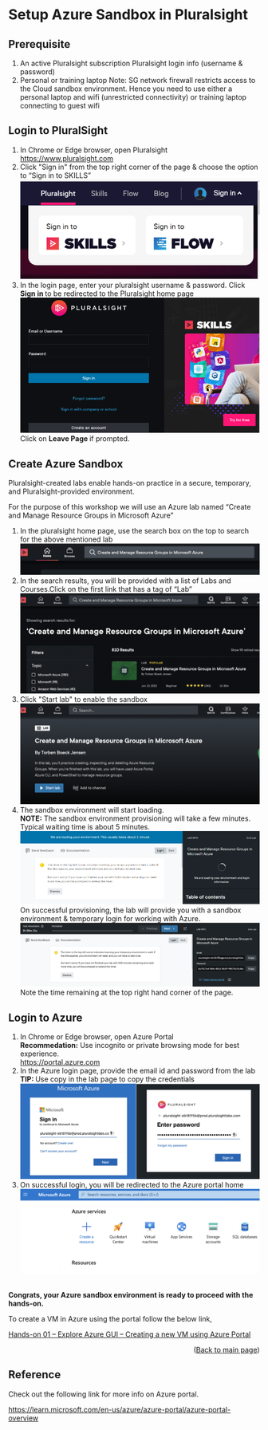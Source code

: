 # Setup Azure Sandbox in Pluralsight 
## Prerequisite

1. An active Pluralsight subscription
    Pluralsight login info (username & password)
2. Personal or training laptop
    Note: SG network firewall restricts access to the Cloud sandbox environment. Hence you need to use either a personal laptop and wifi (unrestricted connectivity) or training laptop connecting to guest wifi
## Login to PluralSight

1.  In Chrome or Edge browser, open Pluralsight
    https://www.pluralsight.com
2. Click "Sign in" from the top right corner of the page & choose the option to “Sign in to SKILLS”
    <img src="images/ps_login1.png">
3. In the login page, enter your pluralsight username & password. Click <b> Sign in </b> to be redirected to the Pluralsight home page
    <img src="images/ps_login2.png">
    Click on <b> Leave Page </b> if prompted.


## Create Azure Sandbox

Pluralsight-created labs enable hands-on practice in a secure, temporary, and Pluralsight-provided environment.

For the purpose of this workshop we will use an Azure lab named “Create and Manage Resource Groups in Microsoft Azure” 

1. In the pluralsight home page, use the search box on the top to search for the above mentioned lab
    <img src="images/ps_labsearch.png">
2. In the search results, you will be provided with a list of Labs and Courses.Click on the first link that has a tag of “Lab” 
    <img src="images/ps_search.png">
3. Click "Start lab" to enable the sandbox 
     <img src="images/ps_lab1.png">
4. The sandbox environment will start loading. </br>
    <b>NOTE:</b> The sandbox environment provisioning will take a few minutes.  Typical waiting time is about 5 minutes. 
    <img src="images/ps_lab2.png">
    On successful provisioning, the lab will provide you with a sandbox environment & temporary login for working with Azure. 
    <img src="images/ps_lab3.png">
    Note the time remaining at the top right hand corner of the page.

## Login to Azure
1.  In Chrome or Edge browser, open Azure Portal </br>
    <b> Recommedation:</b> Use incognito or private browsing mode for best experience. </br>
    https://portal.azure.com
2.  In the Azure login page, provide the email id and password from the lab </br>
<b>TIP: </b> Use copy in the lab page to copy the credentials
    <img src="images/az_login1.png">
3.  On successful login, you will be redirected to the Azure portal home
    <img src="images/az_portal.png">

</br> <b> Congrats, your Azure sandbox environment is ready to proceed with the hands-on. </b>

To create a VM in Azure using the portal follow the below link,

<a href="/01_Create_VM.md">Hands-on 01 – Explore Azure GUI – Creating a new VM using Azure Portal</a> <br/>

<p align="right">(<a href="/README.md">Back to main page</a>)</p>

## Reference

Check out the following link for more info on Azure portal.

https://learn.microsoft.com/en-us/azure/azure-portal/azure-portal-overview

